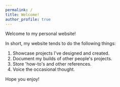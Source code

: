 ```yaml
---
permalink: /
title: Welcome!
author_profile: true
---
```

Welcome to my personal website! 

In short, my website tends to do the following things:

1. Showcase projects I've designed and created.
2. Document my builds of other people's projects.
3. Store 'how-to's and other references.
4. Voice the occasional thought. 

Hope you enjoy! 